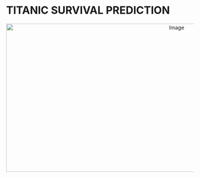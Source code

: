 # TITANIC SURVIVAL PREDICTION
<div style="text-align: center;">
    <img src="https://i.pinimg.com/736x/94/60/8a/94608a9bbcf3810d931ad3bea75098f9.jpg" alt="Image" width="900" height="400">
</div>